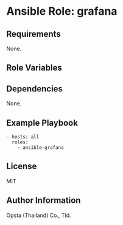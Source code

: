 # Ansible Role: grafana



## Requirements

None.

## Role Variables



## Dependencies

None.

## Example Playbook

    - hosts: all
      roles:
        - ansible-grafana


## License

MIT

## Author Information

Opsta (Thailand) Co., Tld.
